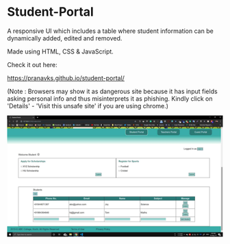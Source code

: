 # Student-Portal

A responsive UI which includes a table where student information can be dynamically added, edited and removed.

Made using HTML, CSS & JavaScript.

Check it out here:

https://pranavks.github.io/student-portal/

(Note : Browsers may show it as dangerous site because it has input fields asking personal info and thus misinterprets it as phishing. Kindly click on 'Details' - 'Visit this unsafe site' if you are using chrome.)

![Screenshot](https://github.com/pranavks/student-portal/blob/master/images/student-portal.jpg)
